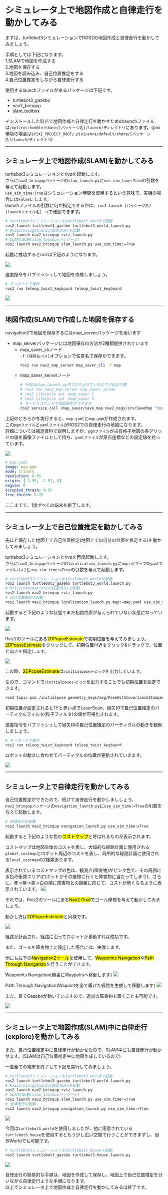 # シミュレータ上で地図作成と自律走行を動かしてみる

まずは、turtlebot3シミュレーションでROS2の地図作成と自律走行を動かしてみましょう。  

手順としては下記になります。  
1.SLAMで地図を作成する  
2.地図を保存する  
3.地図を読み込み、自己位置推定をする  
4.自己位置推定をしながら自律走行する  

使用するlaunchファイルがあるパッケージは下記です。

- turtlebot3_gazebo
- nav2_bringup
- slam_toolbox  


インストールした時点で地図作成と自律走行を動かすためのlaunchファイルは`/opt/ros/humble/share/[パッケージ名]/launch/ディレクトリ`にあります。(pixi環境の場合は`$PIXI_PROJECT_ROOT/.pixi/envs/default/share/[パッケージ名]/launch/ディレクトリ`)  
 

---

## シミュレータ上で地図作成(SLAM)を動かしてみる
turtlebot3シミュレーションとrivzを起動します。  
さらに`nav2_bringupパッケージ`の`slam_launch.py`に`use_sim_time:True`の引数を与えて起動します。  
`use_sim_time:True`はシミュレーション時間を使用するという意味で、実機の場合には`False`にします。  
launchファイルの引数に何が指定できるかは、`ros2 launch [パッケージ名] [launchファイル名] -s`で確認できます。  
```sh
# turtlebot3シミュレーションをturtlebot3_worldで起動
ros2 launch turtlebot3_gazebo turtlebot3_world.launch.py
# Rviz2(navigation2の設定済み)を起動
ros2 launch nav2_bringup rviz_launch.py
# SLAMの起動(slam_toolboxパッケージ)
ros2 launch nav2_bringup slam_launch.py use_sim_time:=True
```
起動に成功するとrvizは下記のようになります。

![](./img/slam.png)

速度指令をパブリッシュして地図を作成しましょう。

```sh
# キーボードで操作
ros2 run teleop_twist_keyboard teleop_twist_keyboard
```

![](./img/slam.gif)

---

## 地図作成(SLAM)で作成した地図を保存する
navigation2で地図を保存するにはmap_serverパッケージを用います  

- map_serverパッケージには地図保存の方法が2種類提供されています
    - map_saver_cliノード  
      `-f [保存先パス]`オプションで任意名で保存ができます。
      ```sh
      ros2 run nav2_map_server map_saver_cli -f map
      ```
    - map_saver_serverノード
      ```sh
      # 今回はslam_launch.py内で立ち上げているので下記は不要
      # ros2 run nav2_map_server map_saver_server
      # ros2 lifecycle set /map_saver 1
      # ros2 lifecycle set /map_saver 3
      # サービスコマンドで地図保存ができます
      ros2 service call /map_saver/save_map nav2_msgs/srv/SaveMap "{map_topic: map, map_url: map, image_format: pgm, map_mode: trinary, free_thresh: 0.25, occupied_thresh: 0.65}"
      ```

上記のどちらかを実行すると、`map.yaml`と`map.pgm`が作成されます。  
この`pgmファイル`と`yamlファイル`がROS2での自律走行の地図になります。  
詳細については補足資料で説明しますが、`pgmファイル`が占有格子地図の各グリッドの値を画像ファイルとして持ち、`yamlファイル`が原点座標などの設定値を持っています。  

![](./img/map.png)
```yaml
# map.yaml
image: map.pgm
mode: trinary
resolution: 0.05
origin: [-2.95, -2.57, 0]
negate: 0
occupied_thresh: 0.65
free_thresh: 0.25
```

ここまでで、1度すべての端末を終了します。

---

## シミュレータ上で自己位置推定を動かしてみる
先ほど保存した地図上で自己位置推定(地図上での自分の位置を推定する)を動かしてみましょう。  

turtlebot3シミュレーションとrivzを再度起動します。  
さらに`nav2_bringupパッケージ`の`localization_launch.py`に`map:=[マップのyamlファイルパス]`と`use_sim_time:=True`の引数を与えて起動します。  
```sh
# turtlebot3シミュレーションをturtlebot3_worldで起動
ros2 launch turtlebot3_gazebo turtlebot3_world.launch.py
# Rviz2(navigation2の設定済み)を起動
ros2 launch nav2_bringup rviz_launch.py
# 自己位置推定の起動
ros2 launch nav2_bringup localization_launch.py map:=map.yaml use_sim_time:=True
```

起動すると下記のような状態でまだ初期位置が与えられていない状態になっています。

![](./img/localization.png)

Rviz2のツールにある<mark>2DPopseEstimate</mark>で初期位置を与えてみましょう。
<mark>2DPopseEstimate</mark>をクリックして、初期位置付近をクリック&ドラッグで、位置と向きを指定します。

![](./img/localization.gif)

この時、<mark>2DPopseEstimate</mark>は`/initialposeトピック`を出力しています。

なので、コマンドで`/initialposeトピック`を出力することでも初期位置を設定できます。
```sh
ros2 topic pub /initialpose geometry_msgs/msg/PoseWithCovarianceStamped "{header: {stamp: {sec: 0}, frame_id: 'map'}, pose: {pose: {position: {x: -2.0, y: -0.5, z: 0.0}, orientation: {w: 1.0}}}}" -1 
```

初期位置が設定されるとTFと赤い点でLaserScan、緑矢印で自己位置推定のパーティクルフィルタ(粒子フィルタ)の値が可視化されます。

速度指令をパブリッシュして緑矢印の自己位置推定のパーティクルの動きを観察しましょう。

```sh
# キーボードで操作
ros2 run teleop_twist_keyboard teleop_twist_keyboard
```
ロボットの動きに合わせてパーティクルの位置が更新されていきます。

![](./img/localization2.gif)


---

## シミュレータ上で自律走行を動かしてみる
自己位置推定ができたので、続けて自律走行を動かしまししょう。  
`nav2_bringupパッケージ`の`navigation_launch.py`に`use_sim_time:=True`の引数を与えて起動します。  

```sh
# 自律走行の起動
ros2 launch nav2_bringup navigation_launch.py use_sim_time:=True
```

起動すると下記のような色の<mark>コストマップ</mark>と呼ばれるものが表示されます。

コストマップは地図全体のコストを表し、大域的な経路計画に使用される`global_costmap`とロボット周辺のコストを表し、局所的な経路計画に使用される`local_costmap`の2種類あります。

表示されているコストマップの色は、観測点(障害物)がピンク色で、その周囲に水色の衝突エリア(ロボットがその座標に行くと障害物に当たってしまう)、さらに、赤→紫→青→白の順に障害物との距離に応じて、コストが低くなるように表示されています。
![](./img/navigation.png)

それでは、Rviz2のツールにある<mark>Nav2 Goal</mark>でゴール座標を与えて動かしてみましょう。

動かし方は<mark>2DPopseEstimate</mark>と同様です。

![](./img/navigation.gif)

経路が計画され、経路に沿ってロボットが移動すれば成功です。

また、ゴールを障害物上に設定した場合には、失敗します。

他にも左下の<mark>Navigation2ツール</mark>を使用して、<mark>Waypoints Navigation</mark>や<mark>Path Through Navigation</mark>を行うことができます。

Waypoints Navigation(順番にWaypointへ移動します)
![](./img/waypoints_navigation.gif)


Path Through Navigation(Wapointを全て繋げた経路を生成して移動します)
![](./img/paththrough_navigation.gif)

また、裏でGazeboが動いていますので、追加の障害物を置くことも可能です。

![](./img/obstacle_navigation.gif)

---

## シミュレータ上で地図作成(SLAM)中に自律走行(explore)を動かしてみる
また、自己位置推定中に自律走行が動かせたので、SLAM中にも自律走行が動かせます。(SLAMは自己位置推定中に地図作成しているので)

一度全ての端末を終了して下記を実行してみましょう。

```sh
# turtlebot3シミュレーションをturtlebot3_worldで起動
ros2 launch turtlebot3_gazebo turtlebot3_world.launch.py
# Rviz2(navigation2の設定済み)を起動
ros2 launch nav2_bringup rviz_launch.py
# SLAMの起動(slam_toolboxパッケージ)
ros2 launch nav2_bringup slam_launch.py use_sim_time:=True
# 自律走行の起動
ros2 launch nav2_bringup navigation_launch.py use_sim_time:=True
```

![](./img/explore_navigation.gif)


今回は`turtlebot3_world`を使用しましたが、他に用意されている`turtlebot3_house`を使用するともう少し広い空間で行うことができますし、自作Worldでも可能です。
```sh
# turtlebot3シミュレーションをturtlebot3_houseで起動
ros2 launch turtlebot3_gazebo turtlebot3_house.launch.py
```

![](./img/turtlebot3_house.png)

自律走行の簡易的な手順は、地図を作成して保存し、地図上で自己位置推定を行いながら自律走行ような手順になります。  
以上でシミュレータ上で地図作成と自律走行を動かしてみるは終了です。 

